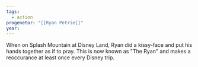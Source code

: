 ```yaml
---
tags:
  - action
progenetor: "[[Ryan Petrie]]"
year:
---
```

When on Splash Mountain at Disney Land, Ryan did a kissy-face and put his hands together as if to pray. This is now known as "The Ryan" and makes a reoccurance at least once every Disney trip.